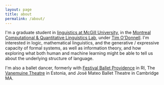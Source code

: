```yaml
---
layout: page
title: about
permalink: /about/
---
```


I'm a graduate student in [linguistics at McGill University](https://mcgill.ca/linguistics/), in the [Montreal Computational & Quantitative Linguistics Lab](http://mcqll.org/JacobHoover.About), under [Tim O'Donnell](http://people.linguistics.mcgill.ca/~timothy.odonnell/).  I'm interested in logic, mathematical linguistics, and the generative / expressive capacity of formal systems, as well as information theory, and how exploring what both human and machine learning might be able to tell us about the underlying structure of language.

I'm also a ballet dancer, formerly with [Festival Ballet Providence](http://www.festivalballetprovidence.org) in RI, The [Vanemuine Theatre](https://www.vanemuine.ee/people/jacob-hoover/?lang=en) in Estonia, and José Mateo Ballet Theatre in Cambridge MA.
<!--
  This is the base Jekyll theme. You can find out more info about customizing your Jekyll theme, as well as basic Jekyll usage documentation at [jekyllrb.com](http://jekyllrb.com/)
  You can find the source code for the Jekyll new theme at:
  {% include icon-github.html username="jglovier" %} /
  [jekyll-new](https://github.com/jglovier/jekyll-new)
  You can find the source code for Jekyll at
  {% include icon-github.html username="jekyll" %} /
  [jekyll](https://github.com/jekyll/jekyll)
-->
